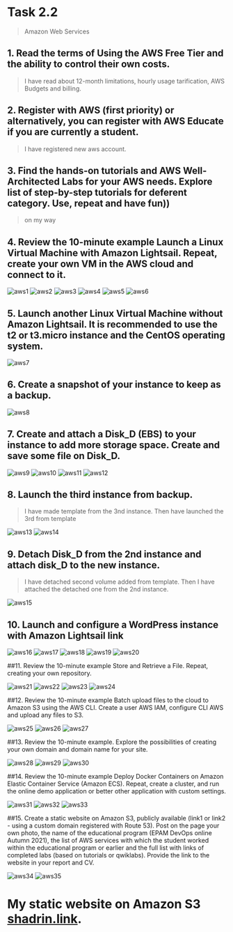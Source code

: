 # Task 2.2
> Amazon Web Services

## 1. Read the terms of Using the AWS Free Tier and the ability to control their own costs.
> I have read about 12-month limitations, hourly usage tarification, AWS Budgets and billing.

## 2. Register with AWS (first priority) or alternatively, you can register with AWS Educate if you are currently a student.
> I have registered new aws account.

## 3. Find the hands-on tutorials and AWS Well-Architected Labs for your AWS needs. Explore list of step-by-step tutorials for deferent category. Use, repeat and have fun))
> on my way

## 4. Review the 10-minute example Launch a Linux Virtual Machine with Amazon Lightsail. Repeat, create your own VM in the AWS cloud and connect to it.

>
![aws1](./images/2.2.4_01.png)
![aws2](./images/2.2.4_02.png)
![aws3](./images/2.2.4_03.png)
![aws4](./images/2.2.4_04.png)
![aws5](./images/2.2.4_05.png)
![aws6](./images/2.2.4_06.png)

## 5. Launch another Linux Virtual Machine without Amazon Lightsail. It is recommended to use the t2 or t3.micro instance and the CentOS operating system.
>
![aws7](./images/2.2.5_01.png)

## 6. Create a snapshot of your instance to keep as a backup.
>
![aws8](./images/2.2.6_01.png)

## 7. Create and attach a Disk_D (EBS) to your instance to add more storage space. Create and save some file on Disk_D.
>
![aws9](./images/2.2.7_01.png)
![aws10](./images/2.2.7_02.png)
![aws11](./images/2.2.7_03.png)
![aws12](./images/2.2.7_04.png)

## 8. Launch the third instance from backup.
> I have made template from the 3nd instance. Then have launched the 3rd from template

![aws13](./images/2.2.8_01.png)
![aws14](./images/2.2.8_02.png)

## 9. Detach Disk_D from the 2nd instance and attach disk_D to the new instance.
> I have detached second volume added from template. Then I have attached the detached one from the 2nd instance.

![aws15](./images/2.2.8_03.png)

## 10. Launch and configure a WordPress instance with Amazon Lightsail link

![aws16](./images/2.2.10_01.png)
![aws17](./images/2.2.10_02.png)
![aws18](./images/2.2.10_03.png)
![aws19](./images/2.2.10_04.png)
![aws20](./images/2.2.10_05.png)

##11. Review the 10-minute example Store and Retrieve a File. Repeat, creating your own repository.

![aws21](./images/2.2.11_01.png)
![aws22](./images/2.2.11_02.png)
![aws23](./images/2.2.11_03.png)
![aws24](./images/2.2.11_04.png)

##12. Review the 10-minute example Batch upload files to the cloud to Amazon S3 using the AWS CLI. Create a user AWS IAM, configure CLI AWS and upload any files to S3.

![aws25](./images/2.2.12_01.png)
![aws26](./images/2.2.12_02.png)
![aws27](./images/2.2.12_03.png)

##13. Review the 10-minute example. Explore the possibilities of creating your own domain and domain name for your site.

![aws28](./images/2.2.13_01.png)
![aws29](./images/2.2.13_02.png)
![aws30](./images/2.2.13_03.png)

##14. Review the 10-minute example Deploy Docker Containers on Amazon Elastic Container Service (Amazon ECS). Repeat, create a cluster, and run the online demo application or better other application with custom settings.

![aws31](./images/2.2.14_01.png)
![aws32](./images/2.2.14_02.png)
![aws33](./images/2.2.14_03.png)

##15. Create a static website on Amazon S3, publicly available (link1 or link2 - using a custom domain registered with Route 53). Post on the page your own photo, the name of the educational program (EPAM DevOps online Autumn 2021), the list of AWS services with which the student worked within the educational program or earlier and the full list with links of completed labs (based on tutorials or qwiklabs). Provide the link to the website in your report and СV.

![aws34](./images/2.2.15_01.png)
![aws35](./images/2.2.15_02.png)

# My static website on Amazon S3 [shadrin.link](http://shadrin.link/).